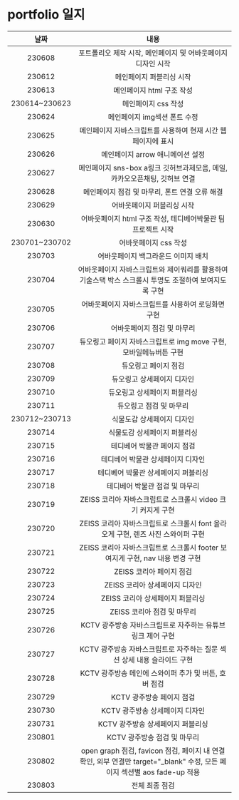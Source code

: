 # portfolio 일지

날짜 |      내용|
| :---:  |   :---: |
| 230608 | 포트폴리오 제작 시작, 메인페이지 및 어바웃페이지 디자인 시작 |
| 230612  | 메인페이지 퍼블리싱 시작 |
| 230613  | 메인페이지 html 구조 작성  |
| 230614~230623  | 메인페이지 css 작성 |
| 230624  | 메인페이지 img섹션 폰트 수정  |
| 230625  | 메인페이지  자바스크립트를 사용하여 현재 시간 웹페이지에 표시 |
| 230626  | 메인페이지 arrow 애니메이션 설정 |
| 230627  | 메인페이지 sns-box a링크 깃허브과제모음, 메일, 카카오오픈채팅, 깃허브 연결 |
| 230628 | 메인페이지 점검 및 마무리, 폰트 연결 오류 해결 |
| 230629 | 어바웃페이지 퍼블리싱 시작 |
| 230630 | 어바웃페이지 html 구조 작성, 테디베어박물관 팀 프로젝트 시작 |
| 230701~230702 | 어바웃페이지 css 작성 |
| 230703 | 어바웃페이지 백그라운드 이미지 배치 |
| 230704 | 어바웃페이지 자바스크립트와 제이쿼리를 활용하여 기술스택 박스 스크롤시 투명도 조절하여 보여지도록 구현 |
| 230705 | 어바웃페이지 자바스크립트를 사용하여 로딩화면 구현 |
| 230706 | 어바웃페이지 점검 및 마무리 |
| 230707 | 듀오링고 페이지 자바스크립트로 img move 구현, 모바일메뉴버튼 구현 |
| 230708 | 듀오링고 페이지 점검 |
| 230709 | 듀오링고 상세페이지 디자인 |
| 230710 | 듀오링고 상세페이지 퍼블리싱 |
| 230711 | 듀오링고 점검 및 마무리 |
| 230712~230713 | 식물도감 상세페이지 디자인 |
| 230714 | 식물도감 상세페이지 퍼블리싱 |
| 230715 | 테디베어 박물관 페이지 점검 |
| 230716 | 테디베어 박물관 상세페이지 디자인 |
| 230717 | 테디베어 박물관 상세페이지 퍼블리싱 |
| 230718 | 테디베어 박물관 점검 및 마무리 |
| 230719 | ZEISS 코리아 자바스크립트로 스크롤시 video 크기 커지게 구현 |
| 230720 | ZEISS 코리아 자바스크립트로 스크롤시 font 올라오게 구현, 렌즈 사진 스와이퍼 구현 |
| 230721 | ZEISS 코리아 자바스크립트로 스크롤시 footer 보여지게 구현, nav 내용 변경 구현 |
| 230722 | ZEISS 코리아 페이지 점검 |
| 230723 | ZEISS 코리아 상세페이지 디자인 |
| 230724 | ZEISS 코리아 상세페이지 퍼블리싱 |
| 230725 | ZEISS 코리아 점검 및 마무리 |
| 230726 | KCTV 광주방송 자바스크립트로 자주하는 유튜브링크 제어 구현 |
| 230727 | KCTV 광주방송 자바스크립트로 자주하는 질문 섹션 상세 내용 슬라이드 구현 |
| 230728 | KCTV 광주방송 메인에 스와이퍼 추가 및 버튼, 호버 점검|
| 230729 | KCTV 광주방송 페이지 점검 |
| 230730  | KCTV 광주방송 상세페이지 디자인 |
| 230731 | KCTV 광주방송 상세페이지 퍼블리싱 |
| 230801 | KCTV 광주방송 점검 및 마무리 |
| 230802 | open graph 점검, favicon 점검, 페이지 내 연결 확인, 외부 연결만  target="_blank" 수정, 모든 페이지 섹션별 aos fade-up 적용 |
| 230803 | 전체 최종 점검 |